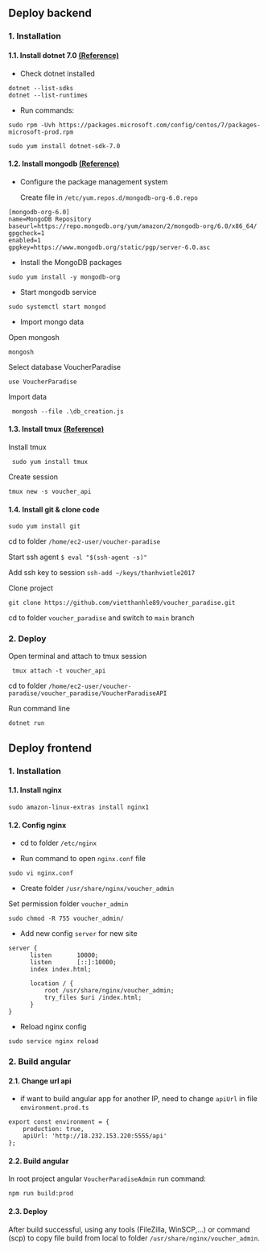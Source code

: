 ## Deploy backend
### 1. Installation
#### 1.1. Install dotnet 7.0 [(Reference)](https://learn.microsoft.com/en-us/dotnet/core/install/linux-centos)
* Check dotnet installed
```
dotnet --list-sdks
dotnet --list-runtimes
```
* Run commands:
```
sudo rpm -Uvh https://packages.microsoft.com/config/centos/7/packages-microsoft-prod.rpm
```
```
sudo yum install dotnet-sdk-7.0
```

#### 1.2. Install mongodb [(Reference)](https://www.mongodb.com/docs/manual/tutorial/install-mongodb-on-amazon/)
* Configure the package management system

    Create file in `/etc/yum.repos.d/mongodb-org-6.0.repo`
```
[mongodb-org-6.0]
name=MongoDB Repository
baseurl=https://repo.mongodb.org/yum/amazon/2/mongodb-org/6.0/x86_64/
gpgcheck=1
enabled=1
gpgkey=https://www.mongodb.org/static/pgp/server-6.0.asc
```

* Install the MongoDB packages
```
sudo yum install -y mongodb-org
```

* Start mongodb service
```
sudo systemctl start mongod
```
* Import mongo data

Open mongosh
```
mongosh
```

  Select database VoucherParadise
```
use VoucherParadise
```

Import data
```
 mongosh --file .\db_creation.js
```

#### 1.3. Install tmux [(Reference)](https://tmuxcheatsheet.com/)

Install tmux
```
 sudo yum install tmux
```

Create session
```
tmux new -s voucher_api
```

#### 1.4. Install git & clone code
```
sudo yum install git
```

cd to folder `/home/ec2-user/voucher-paradise`

Start ssh agent `$ eval "$(ssh-agent -s)"`

Add ssh key to session `ssh-add ~/keys/thanhvietle2017`

Clone project
```
git clone https://github.com/vietthanhle89/voucher_paradise.git
```
cd to folder `voucher_paradise` and switch to `main` branch


### 2. Deploy
Open terminal and attach to tmux session
```
 tmux attach -t voucher_api
```
cd to folder `/home/ec2-user/voucher-paradise/voucher_paradise/VoucherParadiseAPI`

Run command line
```
dotnet run
```

## Deploy frontend
### 1. Installation
#### 1.1. Install nginx
```
sudo amazon-linux-extras install nginx1
```

#### 1.2. Config nginx
- cd to folder `/etc/nginx`

- Run command to open `nginx.conf` file
```
sudo vi nginx.conf
```

- Create folder `/usr/share/nginx/voucher_admin`

Set permission folder `voucher_admin`
```
sudo chmod -R 755 voucher_admin/
```

- Add new config `server` for new site
```
server {
      listen       10000;
      listen       [::]:10000;
      index index.html;

      location / {
          root /usr/share/nginx/voucher_admin;
          try_files $uri /index.html;
      }
}
```

- Reload nginx config
```
sudo service nginx reload
```

### 2. Build angular
#### 2.1. Change url api
- if want to build angular app for another IP, need to change `apiUrl` in file `environment.prod.ts`
```
export const environment = {
    production: true,
    apiUrl: 'http://18.232.153.220:5555/api'
};

```
#### 2.2. Build angular
In root project angular `VoucherParadiseAdmin` run command:
```
npm run build:prod
```

#### 2.3. Deploy
After build successful, using any tools (FileZilla, WinSCP,...) or command (scp) to copy file build from local to folder `/usr/share/nginx/voucher_admin`.
